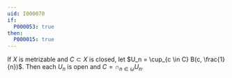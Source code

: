 ```yaml
---
uid: I000070
if:
  P000053: true
then:
  P000015: true
---
```


If $X$ is metrizable and $C \subset X$ is closed, let $U_n = \cup_{c \in C} B(c, \frac{1}{n})$. Then each $U_n$ is open and $C = \cap_{n \in \omega} U_n$.


